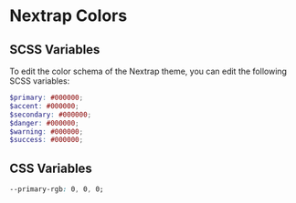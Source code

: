 # Nextrap Colors



## SCSS Variables

To edit the color schema of the Nextrap theme, you can edit the following SCSS variables:

```scss
$primary: #000000;
$accent: #000000;
$secondary: #000000;
$danger: #000000;
$warning: #000000;
$success: #000000;
```

## CSS Variables

```css
--primary-rgb: 0, 0, 0;
```
